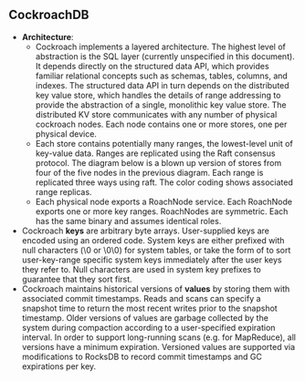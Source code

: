 ## CockroachDB
* **Architecture**:
	* Cockroach implements a layered architecture. The highest level of abstraction is the SQL layer (currently unspecified in this document). It depends directly on the structured data API, which provides familiar relational concepts such as schemas, tables, columns, and indexes. The structured data API in turn depends on the distributed key value store, which handles the details of range addressing to provide the abstraction of a single, monolithic key value store. The distributed KV store communicates with any number of physical cockroach nodes. Each node contains one or more stores, one per physical device.
	* Each store contains potentially many ranges, the lowest-level unit of key-value data. Ranges are replicated using the Raft consensus protocol. The diagram below is a blown up version of stores from four of the five nodes in the previous diagram. Each range is replicated three ways using raft. The color coding shows associated range replicas.
	* Each physical node exports a RoachNode service. Each RoachNode exports one or more key ranges. RoachNodes are symmetric. Each has the same binary and assumes identical roles.
* Cockroach **keys** are arbitrary byte arrays. User-supplied keys are encoded using an ordered code. System keys are either prefixed with null characters (\0 or \0\0) for system tables, or take the form of <user-key><system-suffix> to sort user-key-range specific system keys immediately after the user keys they refer to. Null characters are used in system key prefixes to guarantee that they sort first.
* Cockroach maintains historical versions of **values** by storing them with associated commit timestamps. Reads and scans can specify a snapshot time to return the most recent writes prior to the snapshot timestamp. Older versions of values are garbage collected by the system during compaction according to a user-specified expiration interval. In order to support long-running scans (e.g. for MapReduce), all versions have a minimum expiration. Versioned values are supported via modifications to RocksDB to record commit timestamps and GC expirations per key.